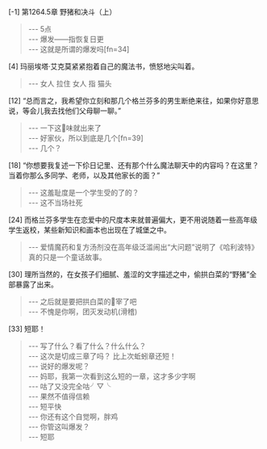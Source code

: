 
[-1] 第1264.5章 野猪和决斗（上）
>--- 5点<br>
>--- 爆发——指恢复日更<br>
>--- 这就是所谓的爆发吗[fn=34]<br>

[4] 玛丽埃塔·艾克莫紧紧抱着自己的魔法书，愤怒地尖叫着。
>--- 女人 拉住 女人 指 猫头<br>

[12] “总而言之，我希望你立刻和那几个格兰芬多的男生断绝来往，如果你好意思说，等会儿我去找他们父母聊一聊。”
>--- 一下这🍵味就出来了<br>
>--- 好家伙，所以到底是几个[fn=39]<br>
>--- 几个？<br>

[18] “你想要我复述一下伱日记里、还有那个什么魔法聊天中的内容吗？在这里？当着你那么多同学、老师，以及其他家长的面？”
>--- 这羞耻度是一个学生受的了的？<br>
>--- 这不当场社死<br>

[24] 而格兰芬多学生在恋爱中的尺度本来就普遍偏大，更不用说随着一些高年级学生返校，某些新知识和画本也出现在了城堡之中。
>--- 爱情魔药和复方汤剂没在高年级泛滥闹出“大问题”说明了《哈利波特》真的只是一个童话故事。<br>

[30] 理所当然的，在女孩子们细腻、羞涩的文字描述之中，偷拱白菜的“野猪”全部暴露了出来。
>--- 之后就是要把拱白菜的🐷宰了吧<br>
>--- 不愧是你啊，团灭发动机(滑稽)<br>

[33] 短耶！
>--- 写了什么？看了什么？什么什么？<br>
>--- 这次是切成三章了吗？
比上次蚯蚓章还短！<br>
>--- 说好的爆发呢？<br>
>--- 妈耶，我第一次看到这么短的一章，这才多少字啊<br>
>--- 咕了又没完全咕╯▽╰<br>
>--- 果然不值得信赖<br>
>--- 短平快<br>
>--- 你还有这个自觉啊，胖鸡<br>
>--- 你管这叫爆发？<br>
>--- 短耶<br>
